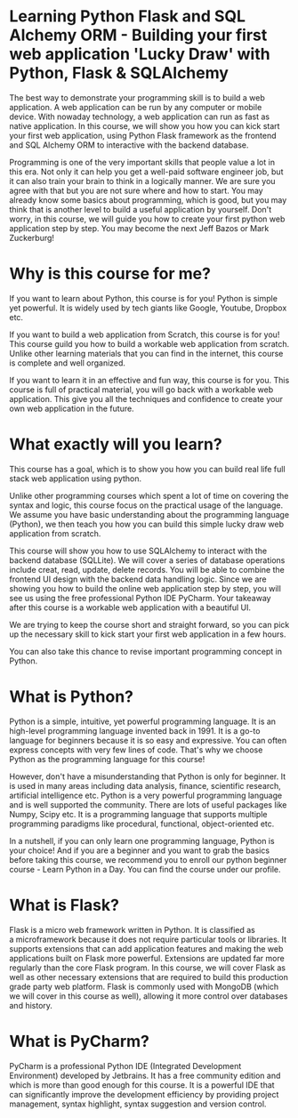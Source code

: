 # Learning Python Flask and SQL Alchemy ORM - Building your first web application 'Lucky Draw' with Python, Flask & SQLAlchemy

The best way to demonstrate your programming skill is to build a web application. A web application can be run by any computer or mobile device. With nowaday technology, a web application can run as fast as native application. In this course, we will show you how you can kick start your first web application, using Python Flask framework as the frontend and SQL Alchemy ORM to interactive with the backend database. 

Programming is one of the very important skills that people value a lot in this era. Not only it can help you get a well-paid software engineer job, but it can also train your brain to think in a logically manner. We are sure you agree with that but you are not sure where and how to start. You may already know some basics about programming, which is good, but you may think that is another level to build a useful application by yourself. Don't worry, in this course, we will guide you how to create your first python web application step by step. You may become the next Jeff Bazos or Mark Zuckerburg!

# Why is this course for me?

If you want to learn about Python, this course is for you! Python is simple yet powerful. It is widely used by tech giants like Google, Youtube, Dropbox etc.

If you want to build a web application from Scratch, this course is for you! This course guild you how to build a workable web application from scratch. Unlike other learning materials that you can find in the internet, this course is complete and well organized. 

If you want to learn it in an effective and fun way, this course is for you. This course is full of practical material, you will go back with a workable web application. This give you all the techniques and confidence to create your own web application in the future. 

# What exactly will you learn?

This course has a goal, which is to show you how you can build real life full stack web application using python. 

Unlike other programming courses which spent a lot of time on covering the syntax and logic, this course focus on the practical usage of the language. We assume you have basic understanding about the programming language (Python), we then teach you how you can build this simple lucky draw web application from scratch. 

This course will show you how to use SQLAlchemy to interact with the backend database (SQLLite). We will cover a series of database operations include creat, read, update, delete records. You will be able to combine the frontend UI design with the backend data handling logic. Since we are showing you how to build the online web application step by step, you will see us using the free professional Python IDE PyCharm. Your takeaway after this course is a workable web application with a beautiful UI. 

We are trying to keep the course short and straight forward, so you can pick up the necessary skill to kick start your first web application in a few hours. 

You can also take this chance to revise important programming concept in Python. 

# What is Python?

Python is a simple, intuitive, yet powerful programming language. It is an high-level programming language invented back in 1991. It is a go-to language for beginners because it is so easy and expressive. You can often express concepts with very few lines of code. That's why we choose Python as the programming language for this course!

However, don't have a misunderstanding that Python is only for beginner. It is used in many areas including data analysis, finance, scientific research, artificial intelligence etc. Python is a very powerful programming language and is well supported the community. There are lots of useful packages like Numpy, Scipy etc. It is a programming language that supports multiple programming paradigms like procedural, functional, object-oriented etc. 

In a nutshell, if you can only learn one programming language, Python is your choice! And if you are a beginner and you want to grab the basics before taking this course, we recommend you to enroll our python beginner course - Learn Python in a Day. You can find the course under our profile. 

# What is Flask?

Flask is a micro web framework written in Python. It is classified as a microframework because it does not require particular tools or libraries. It supports extensions that can add application features and making the web applications built on Flask more powerful. Extensions are updated far more regularly than the core Flask program. In this course, we will cover Flask as well as other necessary extensions that are required to build this production grade party web platform. Flask is commonly used with MongoDB (which we will cover in this course as well), allowing it more control over databases and history.

# What is PyCharm?

PyCharm is a professional Python IDE (Integrated Development Environment) developed by Jetbrains. It has a free community edition and which is more than good enough for this course. It is a powerful IDE that can significantly improve the development efficiency by providing project management, syntax highlight, syntax suggestion and version control.